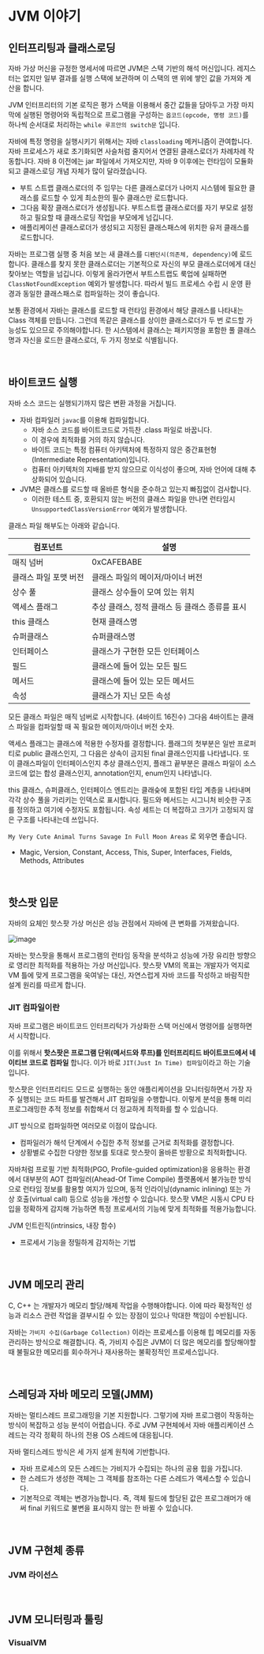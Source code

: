 # JVM 이야기

## 인터프리팅과 클래스로딩

자바 가상 머신을 규정한 명세서에 따르면 JVM은 스택 기반의 해석 머신입니다. 레지스터는 없지만 일부 결과를 실행 스택에 보관하며 이 스택의 맨 위에 쌓인 값을 가져와 계산을 합니다.

JVM 인터프리터의 기본 로직은 평가 스택을 이용해서 중간 값들을 담아두고 가장 마지막에 실행된 명령어와 독립적으로 프로그램을 구성하는 `옵코드(opcode, 명령 코드)`를 하나씩 순서대로 처리하는 `while 루프안의 switch문` 입니다.

자바에 특정 명령을 실행시키기 위해서는 자바 `classloading` 메커니즘이 관여합니다. 자바 프로세스가 새로 초기화되면 사슬처럼 줄지어서 연결된 클래스로더가 차례차례 작동합니다. 자바 8 이전에는 jar 파일에서 가져오지만, 자바 9 이후에는 런타임이 모듈화되고 클래스로딩 개념 자체가 많이 달라졌습니다.

- 부트 스트랩 클래스로더의 주 임무는 다른 클래스로더가 나머지 시스템에 필요한 클래스를 로드할 수 있게 최소한의 필수 클래스만 로드합니다.
- 그다음 확장 클래스로더가 생성됩니다. 부트스트랩 클래스로더를 자기 부모로 설정하고 필요할 때 클래스로딩 작업을 부모에게 넘깁니다.
- 애플리케이션 클래스로더가 생성되고 지정된 클래스패스에 위치한 유저 클래스를 로드합니다.

자바는 프로그램 실행 중 처음 보는 새 클래스를 `디펜던시(의존체, dependency)`에 로드합니다. 클래스를 찾지 못한 클래스로더는 기본적으로 자신의 부모 클래스로더에게 대신 찾아보는 역할을 넘깁니다. 이렇게 올라가면서 부트스트랩도 룩업에 실패하면 `ClassNotFoundException` 예외가 발생합니다. 따라서 빌드 프로세스 수립 시 운영 환경과 동일한 클래스패스로 컴파일하는 것이 좋습니다.

보통 환경에서 자바는 클래스를 로드할 때 런타임 환경에서 해당 클래스를 나타내는 Class 객체를 만듭니다. 그런데 똑같은 클래스를 상이한 클래스로더가 두 번 로드할 가능성도 있으므로 주의해야합니다. 한 시스템에서 클래스는 패키지명을 포함한 풀 클래스명과 자신을 로드한 클래스로더, 두 가지 정보로 식별됩니다.

<br/>

## 바이트코드 실행

자바 소스 코드는 실행되기까지 많은 변환 과정을 거칩니다.

- 자바 컴파일러 `javac`를 이용해 컴파일합니다.
  - 자바 소스 코드를 바이트코드로 가득찬 .class 파일로 바꿉니다.
  - 이 경우에 최적화를 거의 하지 않습니다.
  - 바이트 코드는 특정 컴퓨터 아키텍처에 특정하지 않은 중간표현형(Intermediate Representation)입니다.
  - 컴퓨터 아키텍처의 지배를 받지 않으므로 이식성이 좋으며, 자바 언어에 대해 추상화되어 있습니다.
- JVM은 클래스를 로드할 때 올바른 형식을 준수하고 있는지 빠짐없이 검사합니다.
  - 이러한 테스트 중, 호환되지 않는 버전의 클래스 파일을 만나면 런타임시 `UnsupportedClassVersionError` 예외가 발생합니다.

클래스 파일 해부도는 아래와 같습니다.

| 컴포넌트              | 설명                                           |
| --------------------- | ---------------------------------------------- |
| 매직 넘버             | 0xCAFEBABE                                     |
| 클래스 파일 포맷 버전 | 클래스 파일의 메이저/마이너 버전               |
| 상수 풀               | 클래스 상수들이 모여 있는 위치                 |
| 액세스 플래그         | 추상 클래스, 정적 클래스 등 클래스 종류를 표시 |
| this 클래스           | 현재 클래스명                                  |
| 슈퍼클래스            | 슈퍼클래스명                                   |
| 인터페이스            | 클래스가 구현한 모든 인터페이스                |
| 필드                  | 클래스에 들어 있는 모든 필드                   |
| 메서드                | 클래스에 들어 있는 모든 메서드                 |
| 속성                  | 클래스가 지닌 모든 속성                        |

모든 클래스 파일은 매직 넘버로 시작합니다. (4바이트 16진수) 그다음 4바이트는 클래스 파일을 컴파일할 때 꼭 필요한 메이저/마이너 버전 숫자.

액세스 플래그는 클래스에 적용한 수정자를 결정합니다. 플래그의 첫부분은 일반 프로퍼티로 public 클래스인지, 그 다음은 상속이 금지된 final 클래스인지를 나타냅니다. 또 이 클래스파일이 인터페이스인지 추상 클래스인지, 플래그 끝부분은 클래스 파일이 소스 코드에 없는 합성 클래스인지, annotation인지, enum인지 나타냅니다.

this 클래스, 슈퍼클래스, 인터페이스 엔트리는 클래슺에 포함된 타입 계층을 나타내며 각각 상수 풀을 가리키는 인덱스로 표시합니다. 필드와 메서드는 시그니처 비슷한 구조를 정의하고 여기에 수정자도 포함됩니다. 속성 세트는 더 복잡하고 크기가 고정되지 않은 구조를 나타내는데 쓰입니다.

`My Very Cute Animal Turns Savage In Full Moon Areas` 로 외우면 좋습니다.

- Magic, Version, Constant, Access, This, Super, Interfaces, Fields, Methods, Attributes

<br/>

## 핫스팟 입문

자바의 요체인 핫스팟 가상 머신은 성능 관점에서 자바에 큰 변화를 가져왔습니다.

![image](https://user-images.githubusercontent.com/42582516/118801397-edafc480-b8db-11eb-8d6a-b826aac04bda.png)

자바는 핫스팟을 통해서 프로그램의 런타임 동작을 분석하고 성능에 가장 유리한 방향으로 영리한 최적화를 적용하는 가상 머신입니다. 핫스팟 VM의 목표는 개발자가 억지로 VM 틀에 맞게 프로그램을 욱여넣는 대신, 자연스럽게 자바 코드를 작성하고 바람직한 설계 원리를 따르게 합니다.

### JIT 컴파일이란

자바 프로그램은 바이트코드 인터프리턱가 가상화한 스택 머신에서 명령어를 실행하면서 시작합니다.

이를 위해서 **핫스팟은 프로그램 단위(메서드와 루프)를 인터프리티드 바이트코드에서 네이티브 코드로 컴파일** 합니다. 이가 바로 `JIT(Just In Time) 컴파일`이라고 하는 기술입니다.

핫스팟은 인터프리티드 모드로 실행하는 동안 애플리케이션을 모니터링하면서 가장 자주 실행되는 코드 파트를 발견해서 JIT 컴파일을 수행합니다. 이렇게 분석을 통해 미리 프로그래밍한 추적 정보를 취합해서 더 정교하게 최적화를 할 수 있습니다.

JIT 방식으로 컴파일하면 여러모로 이점이 많습니다.

- 컴파일러가 해석 단계에서 수집한 추적 정보를 근거로 최적화를 결정합니다.
- 상황별로 수집한 다양한 정보를 토대로 핫스팟이 올바른 방황으로 최적화합니다.

자바처럼 프로필 기반 최적화(PGO, Profile-guided optimization)을 응용하는 환경에서 대부분의 AOT 컴파일러(Ahead-Of Time Compile) 플랫폼에서 불가능한 방식으로 런타임 정보를 활용할 여지가 있으며, 동적 인라이닝(dynamic inlining) 또는 가상 호출(virtual call) 등으로 성능을 개선할 수 있습니다. 핫스팟 VM은 시동시 CPU 타입을 정확하게 감지해 가능하면 특정 프로세서의 기능에 맞게 최적화를 적용가능합니다.

JVM 인트린직(intrinsics, 내장 함수)

- 프로세서 기능을 정밀하게 감지하는 기법

<br/>

## JVM 메모리 관리

C, C++ 는 개발자가 메모리 할당/해제 작업을 수행해야합니다. 이에 따라 확정적인 성능과 리소스 관련 작업을 결부시킬 수 있는 장점이 있으나 막대한 책임이 수반됩니다.

자바는 `가비지 수집(Garbage Collection)` 이라는 프로세스를 이용해 힙 메모리를 자동 관리하는 방식으로 해결합니다. 즉, 가비지 수집은 JVM이 더 많은 메모리를 할당해야할 때 불필요한 메모리를 회수하거나 재사용하는 불확정적인 프로세스입니다.

<br/>

## 스레딩과 자바 메모리 모델(JMM)

자바는 멀티스레드 프로그래밍을 기본 지원합니다. 그렇기에 자바 프로그램이 작동하는 방식이 복잡하고 성능 분석이 어렵습니다. 주로 JVM 구현체에서 자바 애플리케이션 스레드는 각각 정확히 하나의 전용 OS 스레드에 대응됩니다.

자바 멀티스레드 방식은 세 가지 설계 원칙에 기반합니다.

- 자바 프로세스의 모든 스레드는 가비지가 수집되는 하나의 공용 힙을 가집니다.
- 한 스레드가 생성한 객체는 그 객체를 참조하는 다른 스레드가 액세스할 수 있습니다.
- 기본적으로 객체는 변경가능합니다. 즉, 객체 필드에 할당된 값은 프로그래머가 애써 final 키워드로 불변을 표시하지 않는 한 바뀔 수 있습니다.

<br/>

## JVM 구현체 종류

### JVM 라이선스

<br/>

## JVM 모니터링과 툴링

### VisualVM

